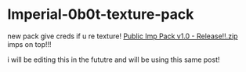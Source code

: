 # Imperial-0b0t-texture-pack
new pack give creds if u re texture!
[Public Imp Pack v1.0 - Release!!.zip](https://github.com/NessiePosts/Imperial-0b0t-texture-pack/files/8358262/Public.Imp.Pack.v1.0.-.Release.zip)
imps on top!!!

i will be editing this in the fututre and will be using this same post!
